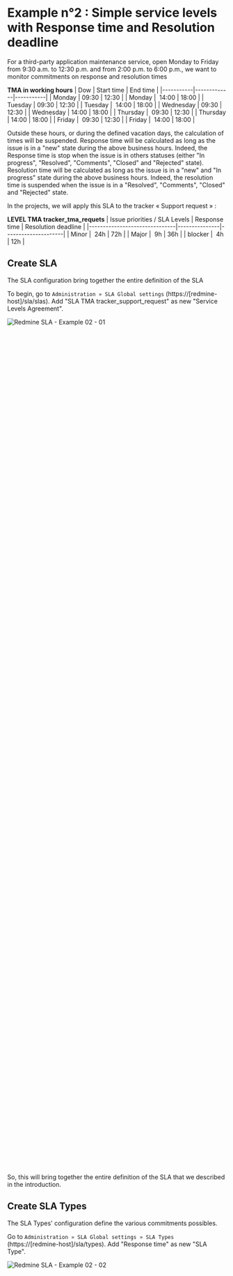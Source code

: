 # Example n°2 : Simple service levels with Response time and Resolution deadline


For a third-party application maintenance service, open Monday to Friday from 9:30 a.m. to 12:30 p.m. and from 2:00 p.m. to 6:00 p.m., we want to monitor commitments on response and resolution times

**TMA in working hours**
| Dow       | Start time  |	End time  |
|-----------|-------------|-----------|
| Monday    |    09:30    |   12:30   |
| Monday    |    14:00    |   18:00   |
| Tuesday   |    09:30    |   12:30   |
| Tuesday   |    14:00    |   18:00   |
| Wednesday |    09:30    |   12:30   |
| Wednesday |    14:00    |   18:00   |
| Thursday  |    09:30    |   12:30   |
| Thursday  |    14:00    |   18:00   |
| Friday    |    09:30    |   12:30   |
| Friday    |    14:00    |   18:00   |

Outside these hours, or during the defined vacation days, the calculation of times will be suspended.
Response time will be calculated as long as the issue is in a "new" state during the above business hours. Indeed, the Response time is stop when the issue is in others statuses (either "In progress", "Resolved", "Comments", "Closed" and "Rejected" state).
Resolution time will be calculated as long as the issue is in a "new" and "In progress" state during the above business hours. Indeed, the resolution time is suspended when the issue is in a "Resolved", "Comments", "Closed" and "Rejected" state.

In the projects, we will apply this SLA to the tracker « Support request » :

**LEVEL TMA tracker_tma_requets**
| Issue priorities / SLA Levels | Response time | Resolution deadline |
|-------------------------------|---------------|---------------------|
| Minor                         |      24h      |         72h         |
| Major                         |       9h      |         36h         |
| blocker                       |       4h      |         12h         |


## Create SLA

The SLA configuration bring together the entire definition of the SLA

To begin, go to `Administration » SLA Global settings` (https://[redmine-host]/sla/slas). Add "SLA TMA tracker_support_request" as new "Service Levels Agreement".
<div style=" width:50%; height:50%; " >

![Redmine SLA - Example 02 - 01](images/example_02/redmine_sla_doc_example_02_01.png)
</div>

So, this will bring together the entire definition of the SLA that we described in the introduction.


## Create SLA Types

The SLA Types' configuration define the various commitments possibles.

Go to `Administration » SLA Global settings » SLA Types` (https://[redmine-host]/sla/types). Add "Response time" as new "SLA Type".
<div style=" width:50%; height:50%; " >

![Redmine SLA - Example 02 - 02](images/example_02/redmine_sla_doc_example_02_02.png)
</div>

Add "Resolution deadline" as new "SLA Type".
<div style=" width:50%; height:50%; " >

![Redmine SLA - Example 02 - 03](images/example_02/redmine_sla_doc_example_02_03.png)
</div>

Restart Redmine for applys patches with all sla types:
- Issue : for display columns of the respect of each sla type in issues report
- IssueQuery : for filter issues on the respect of each sla type in issues report
- TimeEntry : for display columns of the respect of each sla type in time entries report
- TimeEntryQuery : for filter issues on the respect of each sla type in time entries report


## Create SLA Statuses

The SLA Statuses' configuration allows to define for which statuses the time elapses.

Go to `Administration » SLA Global settings » SLA Statuses` (https://[redmine-host]/sla/statuses). Add "SLA Statuses" for "Response time" with thhis statuses :
- New
<div style=" width:50%; height:50%; " >

![Redmine SLA - Example 02 - 04](images/example_02/redmine_sla_doc_example_02_04.png)
</div>

Add "SLA Statuses" for "Resolution deadline" with thhis statuses :
- New
- In progress
<div style=" width:50%; height:50%; " >

![Redmine SLA - Example 02 - 05](images/example_02/redmine_sla_doc_example_02_05.png)
</div>

The addition of this tuple indicates that the ticket creation delay should be calculated only when then issue was is in this status (i.e. while the ticket is in this status).


## Create SLA Holidays

This module is used to list all the holidays (non-working days or even exceptional closing days) that will be needed in the SLA duration count.

Go to `Administration » SLA Global settings » SLA Holidays` ( https://[redmine-host]/sla/holidays). Add new "SLA Holidays" like "New Year" for example, and all the others to come for your tests (even if they are not real public holidays).
<div style=" width:50%; height:50%; " >

![Redmine SLA - Example 02 - 06](images/example_02/redmine_sla_doc_example_02_06.png)
</div>


## Create SLA Calendar (& SLA Calendar' Schedule)

The SLA calendar is important, it allows to define the working hours of the week.

If the "match" field is checked, then the issue can be opened in this time slot (opening hours). If the time is declared with the "match" field unchecked, then the issue cannot be opened in this slot, however the time calculation can continue on this slot (non-working hours).

Typically, for support activities, deadlines are suspended outside business hours. If an issue is opened during non-working hours, then the calculation starts at the next working hour. Conversely, in the case of web hosting, an issue can be opened at any time and continues regardless of the time. If an exit is opened during working hours then it continues during non-working hours and vice versa.

Go to Administration » SLA Global settings » SLA Calendar ( https://[redmine-host]/sla/calendars ). Add "TMA in working hours" as new "SLA Calendar"
<div style=" width:50%; height:50%; " >

![Redmine SLA - Example 02 - 07](images/example_02/redmine_sla_doc_example_02_07.png)
</div>

Edit this SLA Calendar and add schedules :
<div style=" width:50%; height:50%; " >

![Redmine SLA - Example 02 - 08](images/example_02/redmine_sla_doc_example_02_08.png)
</div>

We are here in the case of a support service, so only the opening hours count. Tickets are processed during working hours and counting is suspended outside these hours.

> **_NOTE:_** These are the intervals from a start time to an end time, so the time is usually stopped by subtracting one minute from the end time. Indeed, taking a schedule of 8am to 9am, so to get well 60 minutes, it's therefore necessary to declare from 8am to 8:59am.


## Create SLA Calendars' Holidays

So, we can create several SLA Calendars with SLA Schedules. For each SLA Calendar, you can also assign SLA Holidays.

For SLA Calendars' Holidays, the "match" field has the opposite meaning to SLA Calendar' Schedules. Indeed, for SLA Calendar' Schedules, the hours worked were declared. For SLA Calendars' Holidays, the hours not worked are declared. 
By default, we add a public holiday to remove it from the calculations. However, if the "match" field is checked, then the time will be counted. However, if a ticket is open on this slot, then it cannot start until the next working hour.

Go to `Administration » SLA Global settings » SLA Calendars' Holidays` (https://[redmine-host]/sla/calendar_holidays). Add "TMA in working hours" as new "SLA Calendars' Holidays"
<div style=" width:50%; height:50%; " >

![Redmine SLA - Example 02 - 09](images/example_02/redmine_sla_doc_example_02_09.png)
</div>

For our example, which is a support service, public holidays are equivalent to times that shouldn't be counted.


## Create SLA Levels

After declaring SLAs and SLA Schedules, they can be linked to define service levels. In other words, the SLA Levels make it possible to know the moment "when" commitments will apply.

Go to `Administration » SLA Global settings » SLA Levels` (https://[redmine-host]/sla/levels). Add "TMA in working hours" as new "SLA Levels"
<div style=" width:50%; height:50%; " >

![Redmine SLA - Example 02 - 10](images/example_02/redmine_sla_doc_example_02_10.png)
</div>


## Create SLA Terms

Finally, we can define the SLA Terms. For an SLA Level, an SLA Type and a priority, you can define a time commitment (in minutes).

Go to `Administration » SLA Global settings » SLA Terms` (https://[redmine-host]/sla/level_terms). Add "TMA in working hours" as new "SLA Terms"
<div style=" width:50%; height:50%; " >

![Redmine SLA - Example 02 - 11](images/example_02/redmine_sla_doc_example_02_10.png)
</div>

Add "TMA in working hours" as new "SLA Terms"
<div style=" width:50%; height:50%; " >

![Redmine SLA - Example 02 - 12](images/example_02/redmine_sla_doc_example_02_10.png)
</div>


## Apply SLA to a Project

Go to your project' settings ( https://[redmine-host]/projects/[project-identifier]/settings ). Active SLA module for your project.
<div style=" width:50%; height:50%; " >

![Redmine SLA - Example 02 - 13](images/example_02/redmine_sla_doc_example_02_13.png)
</div>

The tab should appear `SLA Project settings`, go to this tab (http://[redmine-host]/projects/[project-identifier]/settings/slas). With "New SLA project's tracker" définie à SLA for a tracker.
<div style=" width:50%; height:50%; " >

![Redmine SLA - Example 02 - 14](images/example_02/redmine_sla_doc_example_02_14.png)
</div>


## View SLA into an issue

When you go to a project's issue, you should see the SLA appear if it matches with the status and priority.
<div style=" width:50%; height:50%; " >

![Redmine SLA - Example 02 - 15](images/example_02/redmine_sla_doc_example_02_15.png)
</div>


## Roles

Until then, you were an administrator. However, in order for the members of your project to be able to see the SLAs, or even manage their activation within the project, you must grant them this right.

Got to `Administration » Roles and permissions` (http://[redmine-host]/roles). Edit a role (http://[redmine-host]/roles/[role-id]/edit) to check "View SLA" (ex: for manager and developer) and/or "Manage SLA" (ex: for manager).

